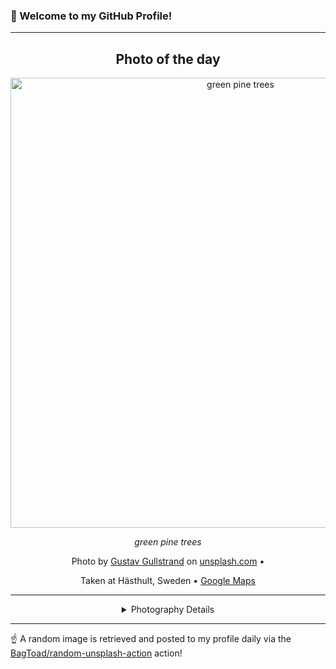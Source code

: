 ### 👋 Welcome to my GitHub Profile!

----
<div align="center">

## Photo of the day
  
  <a href="https://unsplash.com/photos/green-pine-trees-d6kSvT2xZQo"><img width="720" src="https://images.unsplash.com/photo-1440581572325-0bea30075d9d?crop=entropy&cs=tinysrgb&fit=max&fm=jpg&ixid=M3w1OTQ0OTd8MHwxfHJhbmRvbXx8fHx8fHx8fDE3MzI3NzQxODl8&ixlib=rb-4.0.3&q=80&w=1080" alt="green pine trees"></a>
  
  <em>green pine trees</em>
  
  <em></em>

  Photo by [Gustav Gullstrand](null) on [unsplash.com](https://unsplash.com/) • 
  
  Taken at Hästhult, Sweden • [Google Maps](https://www.google.com/maps/search/?api=1&query=56.3179923,13.5620081)
  
  ---
  
<details>
<summary>Photography Details</summary>
  
| Parameter     | Value |
| ------------- | ----- |
| Camera Model  | iPhone 5s |
| Exposure Time | 1/120 |
| Aperture      | 2.2 |
| Focal Length  | 4.2 |
| ISO           | 40 |
| Location      | Hästhult, Sweden (Sweden) |
| Coordinates   | Latitude 56.3179923, Longitude 13.5620081 |

</details>

</div>

----

☝️ A random image is retrieved and posted to my profile daily via the [BagToad/random-unsplash-action](https://github.com/BagToad/random-unsplash-action) action!

